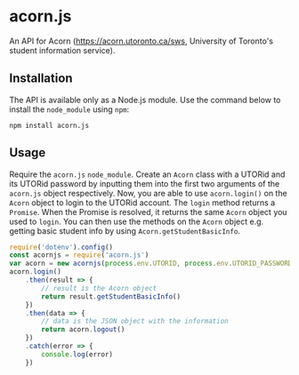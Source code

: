 # acorn.js
An API for Acorn (https://acorn.utoronto.ca/sws, University of Toronto's student information service).
## Installation
The API is available only as a Node.js module. Use the command below to install the `node_module` using `npm`:
```
npm install acorn.js
```
## Usage
Require the `acorn.js` `node_module`. Create an `Acorn` class with a UTORid and its UTORid password by inputting them into the first two arguments of the `acorn.js` object respectively. Now, you are able to use `acorn.login()` on the `Acorn` object to login to the UTORid account. The `login` method returns a `Promise`. When the Promise is resolved, it returns the same `Acorn` object you used to `login`. You can then use the methods on the `Acorn` object e.g. getting basic student info by using `Acorn.getStudentBasicInfo`.
```javascript
require('dotenv').config()
const acornjs = require('acorn.js')
var acorn = new acornjs(process.env.UTORID, process.env.UTORID_PASSWORD)
acorn.login()
    .then(result => {
        // result is the Acorn object
        return result.getStudentBasicInfo()
    })
    .then(data => {
        // data is the JSON object with the information
        return acorn.logout()
    })
    .catch(error => {
        console.log(error)
    })
```
